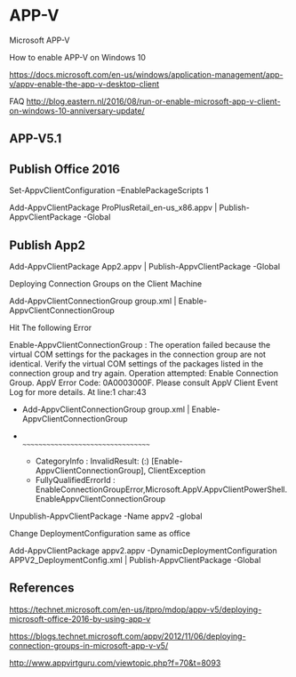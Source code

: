# APP-V
Microsoft APP-V

How to enable APP-V on Windows 10

https://docs.microsoft.com/en-us/windows/application-management/app-v/appv-enable-the-app-v-desktop-client


FAQ
http://blog.eastern.nl/2016/08/run-or-enable-microsoft-app-v-client-on-windows-10-anniversary-update/


APP-V5.1
---------


Publish  Office 2016 
--------------------


Set-AppvClientConfiguration –EnablePackageScripts 1

Add-AppvClientPackage ProPlusRetail_en-us_x86.appv | Publish-AppvClientPackage -Global


Publish App2 
-----------

Add-AppvClientPackage App2.appv | Publish-AppvClientPackage -Global


Deploying Connection Groups on the Client Machine

Add-AppvClientConnectionGroup group.xml | Enable-AppvClientConnectionGroup


Hit The following Error

Enable-AppvClientConnectionGroup : The operation failed because the virtual COM settings for the packages in the connection group
are not identical. Verify the virtual COM settings of the packages listed in the connection group and try again.
Operation attempted: Enable Connection Group.
AppV Error Code: 0A0003000F.
Please consult AppV Client Event Log for more details.
At line:1 char:43
+ Add-AppvClientConnectionGroup group.xml | Enable-AppvClientConnectionGroup
+                                           ~~~~~~~~~~~~~~~~~~~~~~~~~~~~~~~~
    + CategoryInfo          : InvalidResult: (:) [Enable-AppvClientConnectionGroup], ClientException
    + FullyQualifiedErrorId : EnableConnectionGroupError,Microsoft.AppV.AppvClientPowerShell.EnableAppvClientConnectionGroup

Unpublish-AppvClientPackage -Name appv2  -global

Change  DeploymentConfiguration same as office

 Add-AppvClientPackage appv2.appv -DynamicDeploymentConfiguration APPV2_DeploymentConfig.xml | Publish-AppvClientPackage -Global







References
----------

https://technet.microsoft.com/en-us/itpro/mdop/appv-v5/deploying-microsoft-office-2016-by-using-app-v


https://blogs.technet.microsoft.com/appv/2012/11/06/deploying-connection-groups-in-microsoft-app-v-v5/


http://www.appvirtguru.com/viewtopic.php?f=70&t=8093


